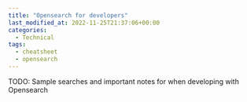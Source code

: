 ```yaml
---
title: "Opensearch for developers"
last_modified_at: 2022-11-25T21:37:06+00:00
categories:
  - Technical
tags:
  - cheatsheet
  - opensearch
---
```


TODO: Sample searches and important notes for when developing with Opensearch

